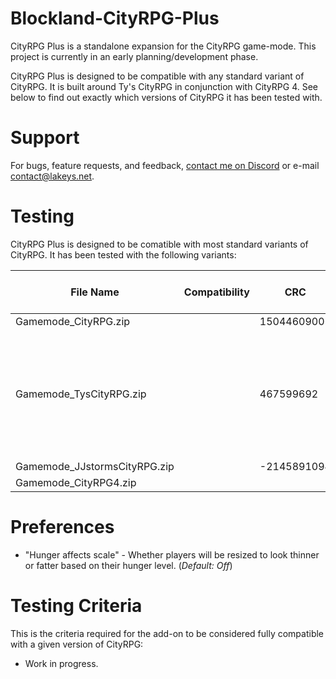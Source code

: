 # Blockland-CityRPG-Plus
CityRPG Plus is a standalone expansion for the CityRPG game-mode. This project is currently in an early planning/development phase.

CityRPG Plus is designed to be compatible with any standard variant of CityRPG. It is built around Ty's CityRPG in conjunction with CityRPG 4. See below to find out exactly which versions of CityRPG it has been tested with.

# Support
For bugs, feature requests, and feedback, [contact me on Discord](https://discord.gg/s3vCQba) or e-mail contact@lakeys.net.

# Testing
CityRPG Plus is designed to be comatible with most standard variants of CityRPG. It has been tested with the following variants:

File Name               | Compatibility | CRC              | Latest v. Tested | Commit Tested | Other Notes
----------------------- | ------------- | ---------------- | ---------------- | ------------- | ----------------------- |
Gamemode_CityRPG.zip    |               | 1504460900       | N/A              | N/A           |
Gamemode_TysCityRPG.zip |               | 467599692        | N/A              | N/A           | **Beware, Ty's mod contains known exploits. Make sure you're using the fixed version (check description.txt to verify)**
Gamemode_JJstormsCityRPG.zip  |               | -2145891094      | N/A              | N/A           |                         |
Gamemode_CityRPG4.zip   |               |                  | N/A              | 5d9df45       |                         |

# Preferences
- "Hunger affects scale" - Whether players will be resized to look thinner or fatter based on their hunger level. (*Default: Off*)

# Testing Criteria
This is the criteria required for the add-on to be considered fully compatible with a given version of CityRPG:
- Work in progress.
